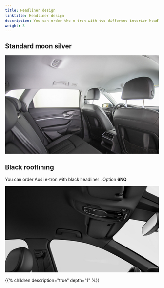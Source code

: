 ```yaml
---
title: Headliner design
linktitle: Headliner design
description: You can order the e-tron with two different interior headliner colors
weight: 3
---
```


## Standard moon silver

![Roof](moonroof.jpg "Standard roof in moon silver")

## Black rooflining

You can order Audi e-tron with black headliner . Option **6NQ**

![Roof](blackroof.jpg "Black roof. Option 6NQ ")

{{% children description="true" depth="1" %}}